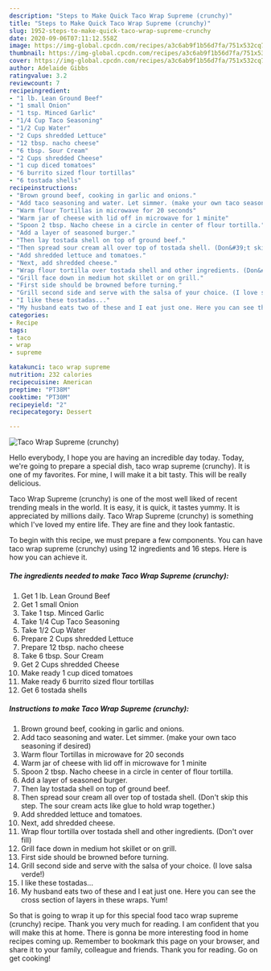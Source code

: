 ```yaml
---
description: "Steps to Make Quick Taco Wrap Supreme (crunchy)"
title: "Steps to Make Quick Taco Wrap Supreme (crunchy)"
slug: 1952-steps-to-make-quick-taco-wrap-supreme-crunchy
date: 2020-09-06T07:11:12.558Z
image: https://img-global.cpcdn.com/recipes/a3c6ab9f1b56d7fa/751x532cq70/taco-wrap-supreme-crunchy-recipe-main-photo.jpg
thumbnail: https://img-global.cpcdn.com/recipes/a3c6ab9f1b56d7fa/751x532cq70/taco-wrap-supreme-crunchy-recipe-main-photo.jpg
cover: https://img-global.cpcdn.com/recipes/a3c6ab9f1b56d7fa/751x532cq70/taco-wrap-supreme-crunchy-recipe-main-photo.jpg
author: Adelaide Gibbs
ratingvalue: 3.2
reviewcount: 7
recipeingredient:
- "1 lb. Lean Ground Beef"
- "1 small Onion"
- "1 tsp. Minced Garlic"
- "1/4 Cup Taco Seasoning"
- "1/2 Cup Water"
- "2 Cups shredded Lettuce"
- "12 tbsp. nacho cheese"
- "6 tbsp. Sour Cream"
- "2 Cups shredded Cheese"
- "1 cup diced tomatoes"
- "6 burrito sized flour tortillas"
- "6 tostada shells"
recipeinstructions:
- "Brown ground beef, cooking in garlic and onions."
- "Add taco seasoning and water. Let simmer. (make your own taco seasoning if desired)"
- "Warm flour Tortillas in microwave for 20 seconds"
- "Warm jar of cheese with lid off in microwave for 1 minite"
- "Spoon 2 tbsp. Nacho cheese in a circle in center of flour tortilla."
- "Add a layer of seasoned burger."
- "Then lay tostada shell on top of ground beef."
- "Then spread sour cream all over top of tostada shell. (Don&#39;t skip this step. The sour cream acts like glue to hold wrap together.)"
- "Add shredded lettuce and tomatoes."
- "Next, add shredded cheese."
- "Wrap flour tortilla over tostada shell and other ingredients. (Don&#39;t over fill)"
- "Grill face down in medium hot skillet or on grill."
- "First side should be browned before turning."
- "Grill second side and serve with the salsa of your choice. (I love salsa verde!)"
- "I like these tostadas..."
- "My husband eats two of these and I eat just one. Here you can see the cross section of layers in these wraps. Yum!"
categories:
- Recipe
tags:
- taco
- wrap
- supreme

katakunci: taco wrap supreme 
nutrition: 232 calories
recipecuisine: American
preptime: "PT38M"
cooktime: "PT30M"
recipeyield: "2"
recipecategory: Dessert

---
```



![Taco Wrap Supreme (crunchy)](https://img-global.cpcdn.com/recipes/a3c6ab9f1b56d7fa/751x532cq70/taco-wrap-supreme-crunchy-recipe-main-photo.jpg)

Hello everybody, I hope you are having an incredible day today. Today, we're going to prepare a special dish, taco wrap supreme (crunchy). It is one of my favorites. For mine, I will make it a bit tasty. This will be really delicious.



Taco Wrap Supreme (crunchy) is one of the most well liked of recent trending meals in the world. It is easy, it is quick, it tastes yummy. It is appreciated by millions daily. Taco Wrap Supreme (crunchy) is something which I've loved my entire life. They are fine and they look fantastic.


To begin with this recipe, we must prepare a few components. You can have taco wrap supreme (crunchy) using 12 ingredients and 16 steps. Here is how you can achieve it.

<!--inarticleads1-->

##### The ingredients needed to make Taco Wrap Supreme (crunchy):

1. Get 1 lb. Lean Ground Beef
1. Get 1 small Onion
1. Take 1 tsp. Minced Garlic
1. Take 1/4 Cup Taco Seasoning
1. Take 1/2 Cup Water
1. Prepare 2 Cups shredded Lettuce
1. Prepare 12 tbsp. nacho cheese
1. Take 6 tbsp. Sour Cream
1. Get 2 Cups shredded Cheese
1. Make ready 1 cup diced tomatoes
1. Make ready 6 burrito sized flour tortillas
1. Get 6 tostada shells




<!--inarticleads2-->

##### Instructions to make Taco Wrap Supreme (crunchy):

1. Brown ground beef, cooking in garlic and onions.
1. Add taco seasoning and water. Let simmer. (make your own taco seasoning if desired)
1. Warm flour Tortillas in microwave for 20 seconds
1. Warm jar of cheese with lid off in microwave for 1 minite
1. Spoon 2 tbsp. Nacho cheese in a circle in center of flour tortilla.
1. Add a layer of seasoned burger.
1. Then lay tostada shell on top of ground beef.
1. Then spread sour cream all over top of tostada shell. (Don&#39;t skip this step. The sour cream acts like glue to hold wrap together.)
1. Add shredded lettuce and tomatoes.
1. Next, add shredded cheese.
1. Wrap flour tortilla over tostada shell and other ingredients. (Don&#39;t over fill)
1. Grill face down in medium hot skillet or on grill.
1. First side should be browned before turning.
1. Grill second side and serve with the salsa of your choice. (I love salsa verde!)
1. I like these tostadas...
1. My husband eats two of these and I eat just one. Here you can see the cross section of layers in these wraps. Yum!




So that is going to wrap it up for this special food taco wrap supreme (crunchy) recipe. Thank you very much for reading. I am confident that you will make this at home. There is gonna be more interesting food in home recipes coming up. Remember to bookmark this page on your browser, and share it to your family, colleague and friends. Thank you for reading. Go on get cooking!
